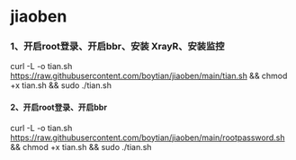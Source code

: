 # jiaoben

### 1、开启root登录、开启bbr、安装 XrayR、安装监控
curl -L -o tian.sh https://raw.githubusercontent.com/boytian/jiaoben/main/tian.sh && chmod +x tian.sh  && sudo ./tian.sh

#### 2、开启root登录、开启bbr
curl -L -o tian.sh https://raw.githubusercontent.com/boytian/jiaoben/main/rootpassword.sh && chmod +x tian.sh  && sudo ./tian.sh
